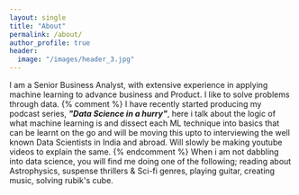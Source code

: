 ```yaml
---
layout: single
title: "About"
permalink: /about/
author_profile: true
header:
  image: "/images/header_3.jpg"
---
```


I am a Senior Business Analyst, with extensive experience in applying machine learning to advance business and Product. I like to solve problems through data.
{% comment %}
I have recently started producing my podcast series, ***"Data Science in a hurry"***, here i talk about the logic of what machine learning is and dissect each ML technique into basics that can be learnt on the go and will be moving this upto to interviewing the well known Data Scientists in India and abroad. Will slowly be making youtube videos to explain the same.
{% endcomment %}
When i am not dabbling into data science, you will find me doing one of the following; reading about Astrophysics, suspense thrillers & Sci-fi genres, playing guitar, creating music, solving rubik's cube.
